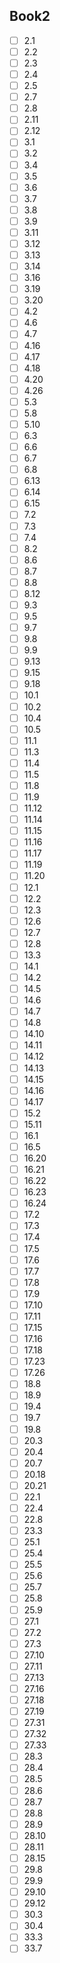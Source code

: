 ## Book2
- [ ] 2.1
- [ ] 2.2
- [ ] 2.3
- [ ] 2.4
- [ ] 2.5
- [ ] 2.7
- [ ] 2.8
- [ ] 2.11
- [ ] 2.12
- [ ] 3.1
- [ ] 3.2
- [ ] 3.4
- [ ] 3.5
- [ ] 3.6
- [ ] 3.7
- [ ] 3.8
- [ ] 3.9
- [ ] 3.11
- [ ] 3.12
- [ ] 3.13
- [ ] 3.14
- [ ] 3.16
- [ ] 3.19
- [ ] 3.20
- [ ] 4.2
- [ ] 4.6
- [ ] 4.7
- [ ] 4.16
- [ ] 4.17
- [ ] 4.18
- [ ] 4.20
- [ ] 4.26
- [ ] 5.3
- [ ] 5.8
- [ ] 5.10
- [ ] 6.3
- [ ] 6.6
- [ ] 6.7
- [ ] 6.8
- [ ] 6.13
- [ ] 6.14
- [ ] 6.15
- [ ] 7.2
- [ ] 7.3
- [ ] 7.4
- [ ] 8.2
- [ ] 8.6
- [ ] 8.7
- [ ] 8.8
- [ ] 8.12
- [ ] 9.3
- [ ] 9.5
- [ ] 9.7
- [ ] 9.8
- [ ] 9.9
- [ ] 9.13
- [ ] 9.15
- [ ] 9.18
- [ ] 10.1
- [ ] 10.2
- [ ] 10.4
- [ ] 10.5
- [ ] 11.1
- [ ] 11.3
- [ ] 11.4
- [ ] 11.5
- [ ] 11.8
- [ ] 11.9
- [ ] 11.12
- [ ] 11.14
- [ ] 11.15
- [ ] 11.16
- [ ] 11.17
- [ ] 11.19
- [ ] 11.20
- [ ] 12.1
- [ ] 12.2
- [ ] 12.3
- [ ] 12.6
- [ ] 12.7
- [ ] 12.8
- [ ] 13.3
- [ ] 14.1
- [ ] 14.2
- [ ] 14.5
- [ ] 14.6
- [ ] 14.7
- [ ] 14.8
- [ ] 14.10
- [ ] 14.11
- [ ] 14.12
- [ ] 14.13
- [ ] 14.15
- [ ] 14.16
- [ ] 14.17
- [ ] 15.2
- [ ] 15.11
- [ ] 16.1
- [ ] 16.5
- [ ] 16.20
- [ ] 16.21
- [ ] 16.22
- [ ] 16.23
- [ ] 16.24
- [ ] 17.2
- [ ] 17.3
- [ ] 17.4
- [ ] 17.5
- [ ] 17.6
- [ ] 17.7
- [ ] 17.8
- [ ] 17.9
- [ ] 17.10
- [ ] 17.11
- [ ] 17.15
- [ ] 17.16
- [ ] 17.18
- [ ] 17.23
- [ ] 17.26
- [ ] 18.8
- [ ] 18.9
- [ ] 19.4
- [ ] 19.7
- [ ] 19.8
- [ ] 20.3
- [ ] 20.4
- [ ] 20.7
- [ ] 20.18
- [ ] 20.21
- [ ] 22.1
- [ ] 22.4
- [ ] 22.8
- [ ] 23.3
- [ ] 25.1
- [ ] 25.4
- [ ] 25.5
- [ ] 25.6
- [ ] 25.7
- [ ] 25.8
- [ ] 25.9
- [ ] 27.1
- [ ] 27.2
- [ ] 27.3
- [ ] 27.10
- [ ] 27.11
- [ ] 27.13
- [ ] 27.16
- [ ] 27.18
- [ ] 27.19
- [ ] 27.31
- [ ] 27.32
- [ ] 27.33
- [ ] 28.3
- [ ] 28.4
- [ ] 28.5
- [ ] 28.6
- [ ] 28.7
- [ ] 28.8
- [ ] 28.9
- [ ] 28.10
- [ ] 28.11
- [ ] 28.15
- [ ] 29.8
- [ ] 29.9
- [ ] 29.10
- [ ] 29.12
- [ ] 30.3
- [ ] 30.4
- [ ] 33.3
- [ ] 33.7
